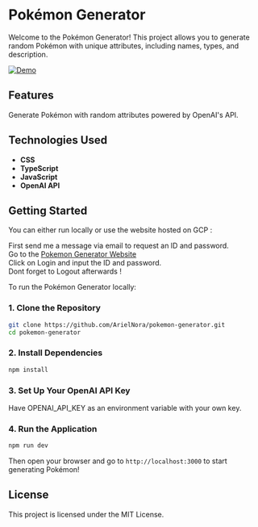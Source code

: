 # Pokémon Generator

Welcome to the Pokémon Generator! This project allows you to generate random Pokémon with unique attributes, including names, types, and description.

[![Demo](https://share.gifyoutube.com/KzB6Gb.gif)](https://youtu.be/bo_qxd2meUk?si=EXdmlca8h424y817)

## Features

Generate Pokémon with random attributes powered by OpenAI's API.

## Technologies Used

* **CSS**
* **TypeScript**
* **JavaScript**
* **OpenAI API**

## Getting Started

You can either run locally or use the website hosted on GCP :
 
First send me a message via email to request an ID and password.\
Go to the [Pokemon Generator Website](https://pokemon-generator-592889552765.europe-west9.run.app/)\
Click on Login and input the ID and password.\
Dont forget to Logout afterwards !

To run the Pokémon Generator locally:

### 1. Clone the Repository

```bash
git clone https://github.com/ArielNora/pokemon-generator.git
cd pokemon-generator
```

### 2. Install Dependencies

```bash
npm install
```

### 3. Set Up Your OpenAI API Key

Have OPENAI_API_KEY as an environment variable with your own key.

### 4. Run the Application

```bash
npm run dev
```

Then open your browser and go to `http://localhost:3000` to start generating Pokémon!

## License

This project is licensed under the MIT License.
